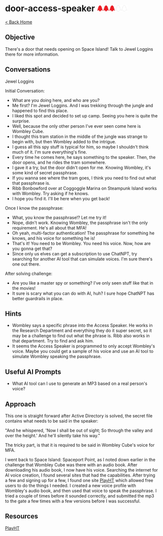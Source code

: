 # door-access-speaker <img src="../img/tree-red.png" alt="drawing" width="20"/><img src="../img/tree-red.png" alt="drawing" width="20"/><img src="../img/tree-red.png" alt="drawing" width="20"/><img src="../img/tree-outline.png" alt="drawing" width="20"/><img src="../img/tree-outline.png" alt="drawing" width="20"/>

[< Back Home](../README.md)

## Objective
There's a door that needs opening on Space Island! Talk to Jewel Loggins there for more information.

## Conversations

Jewel Loggins

Initial Conversation:

- What are you doing here, and who are you?
- Me first? I'm Jewel Loggins. And I was trekking through the jungle and happened to find this place.
- I liked this spot and decided to set up camp. Seeing you here is quite the surprise.
- Well, because the only other person I've ever seen come here is Wombley Cube.
- I thought this tram station in the middle of the jungle was strange to begin with, but then Wombley added to the intrigue.
- I guess all this spy stuff is typical for him, so maybe I shouldn't think much of it. I'm sure everything's fine.
- Every time he comes here, he says something to the speaker. Then, the door opens, and he rides the tram somewhere.
- I gave it a try, but the door didn't open for me. Knowing Wombley, it's some kind of secret passphrase.
- If you wanna see where the tram goes, I think you need to find out what that passphrase is.
- Ribb Bonbowford over at Coggoggle Marina on Steampunk Island works with Wombley. Try asking if he knows.
- I hope you find it. I'll be here when you get back!

Once I know the passphrase:

- What, you know the passphrase!? Let me try it!
- Nope, didn't work. Knowing Wombley, the passphrase isn't the only requirement. He's all about that MFA!
- Oh yeah, multi-factor authentication! The passphrase for something he knows, and his voice for something he is!
- That's it! You need to be Wombley. You need his voice. Now, how are you gonna get that?
- Since only us elves can get a subscription to use ChatNPT, try searching for another AI tool that can simulate voices. I'm sure there's one out there.

After solving challenge:

- Are you like a master spy or something? I've only seen stuff like that in the movies!
- It sure is scary what you can do with AI, huh? I sure hope ChatNPT has better guardrails in place.

## Hints

- Wombley says a specific phrase into the Access Speaker. He works in the Research Department and everything they do it super secret, so it may be a challenge to find out what the phrase is. Ribb also works in that department. Try to find and ask him.
- It seems the Access Speaker is programmed to only accept Wombley's voice. Maybe you could get a sample of his voice and use an AI tool to simulate Wombley speaking the passphrase.

## Useful AI Prompts

- What AI tool can I use to generate an MP3 based on a real person's voice?

## Approach

This one is straight forward after Active Directory is solved, the secret file contains what needs to be said in the speaker:

"And he whispered, 'Now I shall be out of sight; So through the valley and over the height.' And he'll silently take his way."

The tricky part, is that it is required to be said in Wombley Cube's voice for MFA.
  
I went back to Space Island: Spaceport Point, as I noted down earlier in the challenge that Wombley Cube 
was there with an audio book. After downloading his audio book, I now have his voice. Searching the internet for AI voice creation, I found several sites that had the capabilities. After 
trying a few and signing up for a few, I found one site [PlayHT](https://play.ht/) which allowed free users to do the things I needed. I created a new voice profile with Wombley's audio book,
and then used that voice to speak the passphrase. I tried a couple of times before it sounded correctly, and submitted the mp3 to the gate a few times with a few versions before I was successful.

## Resources

[PlayHT](https://play.ht/)
